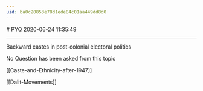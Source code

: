 ```yaml
---
uid: ba0c20853e78d1ede84c01aa449dd8d0
---
```


﻿# PYQ
2020-06-24 11:35:49
            
---


Backward castes in post-colonial electoral politics


No Question has been asked from this topic

[[Caste-and-Ethnicity-after-1947]]



[[Dalit-Movements]]

